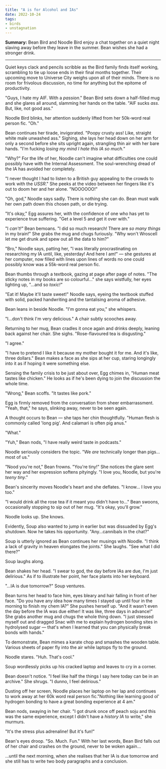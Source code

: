 ```yaml
---
title: "A is for Alcohol and IAs"
date: 2022-10-24
tags:
- birds
- unstagnation
---
```


**Summary:** Bean Bird and Noodle Bird enjoy a chat together on a quiet night slaving away before they leave in the summer. Bean wishes she had a stronger drink.

<!-- more -->

---

Quiet keys clack and pencils scribble as the Bird family finds itself working, scrambling to tie up loose ends in their final months together. Their upcoming move to Universe City weighs upon all of their minds. There is no room for frivolous discussion, no time for anything but the epitome of productivity.

"Guys, I hate my AIF. With a *passion*." Bean Bird sets down a half-filled mug and she glares all around, slamming her hands on the table. "AIF sucks *ass*. But, like, not good ass."

Noodle Bird blinks, her attention suddenly lifted from her 50k-word real person fic. "Oh."

Bean continues her tirade, invigorated. "Poopy crusty ass! Like, straight white male unwashed ass." Sighing, she lays her head down on her arm for only a second before she sits upright again, strangling thin air with her bare hands. "I'm fucking *losing my mind* *I hate this IA so much."*

"Why?" For the life of her, Noodle can't imagine what difficulties one could possibly have with the Internal Assessment. The soul-wrenching dread of the IA has avoided her completely.

"I never thought I had to listen to a British guy appealing to the crowds to work with the *USSR*." She peeks at the video between her fingers like it's out to doom her and her alone. "NOOOOOO!"

"Oh, god," Noodle says sadly. There is nothing she can do. Bean must walk her own path down this chosen path, or die trying.

"It's okay," Egg assures her, with the confidence of one who has yet to experience true suffering. "Get a level 5 and get it over with."

"I *can't!"* Bean bemoans. "I did so much research! There are *so many things* in my brain!" She grabs the mug and chugs furiously. "Why won't Wroscell let me get drunk and spew out all the data to him?"

"Bro," Noodle says, patting her, "I was literally procrastinating on researching my IA until, like, yesterday! And here I am!" — she gestures at her computer, now filled with lines upon lines of words no one could possibly know was a 55k-word real person fic.

Bean thumbs through a textbook, gazing at page after page of notes. "The sticky notes in my books are so colourful…" she says wistfully, her eyes lighting up, "…and so *toxic!"*

"Eat it! Maybe it'll taste sweet!" Noodle says, eyeing the textbook stuffed with solid, packed handwriting and the tantalising aroma of adhesive.

Bean leans in beside Noodle. "I'm gonna eat you," she whispers.

"I…don't think I'm very delicious." A chair subtly scooches away.

Returning to her mug, Bean cradles it once again and drinks deeply, leaning back against her chair. She sighs. "Rose-flavoured tea is disgusting."

"I agree."

"I have to pretend I like it because my mother bought it for me. And it's like, three dollars." Bean makes a face as she sips at her cup, staring longingly into it as if hoping it were something else.

Sensing the family crisis to be just about over, Egg chimes in, "Human meat tastes like chicken." He looks as if he's been dying to join the discussion the whole time.

"Wrong," Bean scoffs. "It tastes like pork."

Egg is firmly removed from the conversation from sheer embarrassment. "Yeah, that," he says, slinking away, never to be seen again.

A thought occurs to Bean — she taps her chin thoughtfully. "Human flesh is commonly called 'long pig'. And calamari is often pig anus."

"What."

"Yuh," Bean nods, "I have really weird taste in podcasts."

Noodle seriously considers the topic. "We *are* technically longer than pigs…most of us."

"Nood you're not," Bean frowns. "You're tiny!" She notices the glare sent her way and her expression softens pityingly. "I love you, Noodle, but you're *teeny tiny*."

Bean's sincerity moves Noodle's heart and she deflates. "I know… I love you too."

"I would drink all the rose tea if it meant you didn't have to…" Bean swoons, occasionally stopping to sip out of her mug. "It's okay, you'll grow."

Noodle looks up. She knows.

Evidently, Soup also wanted to jump in earlier but was dissuaded by Egg's shutdown. Now he takes his opportunity. "Any…cannibals in the chat?"

Soup is utterly ignored as Bean continues her musings with Noodle. "I think a lack of gravity in heaven elongates the joints." She laughs. "See what I did there?"

Soup laughs along.

Bean shakes her head. "I swear to god, the day before IAs are due, I'm just delirious." As if to illustrate her point, her face plants into her keyboard.

"…IA is due tomorrow?" Soup ventures.

Bean turns her head to face him, eyes bleary and hair falling in front of her face. "Do you have any idea how many times I stayed up until four in the morning to finish my chem IA?" She pushes herself up. "And it wasn't even the day before the IA was due either! It was like, three days in advance!" She grabs another mug and chugs the whole thing down. "I just stressed myself out and dragged Snac with me to explain hydrogen bonding sites in hydrolysed sugar — that's when I learned that you can physically break bonds with hands."

To demonstrate, Bean mimes a karate chop and smashes the wooden table. Various sheets of paper fly into the air while laptops fly to the ground.

Noodle stares. "Huh. That's cool."

Soup wordlessly picks up his cracked laptop and leaves to cry in a corner.

Bean doesn't notice. "I feel like half the things I say here today can be in an archive." She shrugs. "I dunno, I feel delirious."

Dusting off her screen, Noodle places her laptop on her lap and continues to work away at her 60k word real person fic."Nothing like learning good ol' hydrogen bonding to have a great bonding experience at 4 am."

Bean nods, swaying in her chair. "I got drunk once off peach soju and this was the same experience, except I didn't have a *history IA* to write," she murmurs.

"It's the stress plus adrenaline! But it's fun!"

Bean's eyes droop. "So. Much. Fun." With her last words, Bean Bird falls out of her chair and crashes on the ground, never to be woken again…

…until the next morning, when she realises that her IA is due tomorrow and she still has to write two body paragraphs and a conclusion.